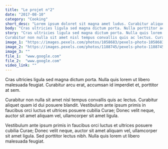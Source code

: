 ```yaml
---
title: "Le projet n°2"
date: "2017-08-10"
category: "Cooking"
short_desc: "Lorem ipsum doloret sit magna amet ludus. Curabitur aliquet quam id dui posuere blandit."
body: "Cras ultricies ligula sed magna dictum porta. Nulla porttitor accumsan tincidunt. Praesent sapien massa, convallis a pellentesque nec, egestas non nisi."
story: "Cras ultricies ligula sed magna dictum porta. Nulla quis lorem ut libero malesuada feugiat. Curabitur arcu erat, accumsan id imperdiet et, porttitor at sem.
Curabitur non nulla sit amet nisl tempus convallis quis ac lectus. Curabitur aliquet quam id dui posuere blandit. Vestibulum ante ipsum primis in faucibus orci luctus et ultrices posuere cubilia Curae; Donec velit neque, auctor sit amet aliquam vel, ullamcorper sit amet ligula."
image_1: "https://images.pexels.com/photos/1058683/pexels-photo-1058683.jpeg?auto=compress&cs=tinysrgb&dpr=2&h=750&w=1260"
image_2: "https://images.pexels.com/photos/1188745/pexels-photo-1188745.jpeg?auto=compress&cs=tinysrgb&dpr=2&h=750&w=1260"
image_3: ""
file_1:  "www.google.com"
file_2:  "www.google.com"
video_link: ""
---
```

Cras ultricies ligula sed magna dictum porta. Nulla quis lorem ut libero malesuada feugiat. Curabitur arcu erat, accumsan id imperdiet et, porttitor at sem.

Curabitur non nulla sit amet nisl tempus convallis quis ac lectus. Curabitur aliquet quam id dui posuere blandit. Vestibulum ante ipsum primis in faucibus orci luctus et ultrices posuere cubilia Curae; Donec velit neque, auctor sit amet aliquam vel, ullamcorper sit amet ligula.

Vestibulum ante ipsum primis in faucibus orci luctus et ultrices posuere cubilia Curae; Donec velit neque, auctor sit amet aliquam vel, ullamcorper sit amet ligula. Sed porttitor lectus nibh. Nulla quis lorem ut libero malesuada feugiat.